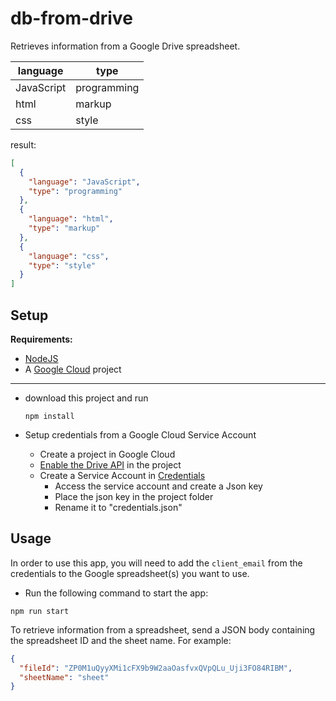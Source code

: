# db-from-drive

Retrieves information from a Google Drive spreadsheet.

|language|type|
|-----|-----|
|JavaScript|programming|
|html|markup|
|css|style|

result:
```json
[
  {
    "language": "JavaScript",
    "type": "programming"
  },  
  {
    "language": "html",
    "type": "markup"
  },
  {
    "language": "css",
    "type": "style"
  }
]
```

## Setup

__Requirements:__
  - [NodeJS](https://nodejs.org)
  - A [Google Cloud](https://console.cloud.google.com/welcome?project=drive-nodejs-378420) project

---

- download this project and run
  ```
  npm install
  ```

- Setup credentials from a Google Cloud Service Account
  - Create a project in Google Cloud
  - [Enable the Drive API](https://console.cloud.google.com/flows/enableapi?apiid=drive.googleapis.com) in the project
  - Create a Service Account in [Credentials](https://console.cloud.google.com/apis/credentials?project=drive-nodejs-378420)
    - Access the service account and create a Json key
    - Place the json key in the project folder
    - Rename it to "credentials.json"
    
## Usage

In order to use this app, you will need to add the `client_email` from the credentials to the Google spreadsheet(s) you want to use.

- Run the following command to start the app:
```
npm run start
```

To retrieve information from a spreadsheet, send a JSON body containing the spreadsheet ID and the sheet name. For example:
```json
{
  "fileId": "ZP0M1uQyyXMi1cFX9b9W2aaOasfvxQVpQLu_Uji3FO84RIBM",
  "sheetName": "sheet"
}
```
